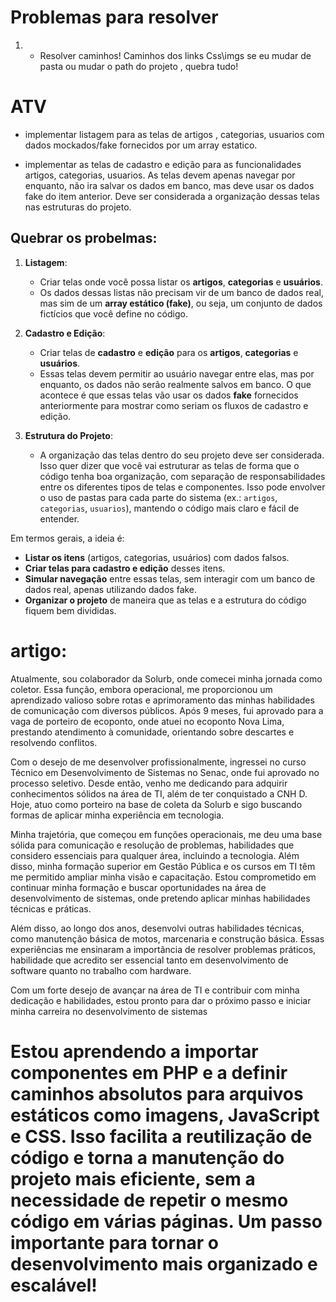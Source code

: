 # Problemas para resolver 


1. - Resolver caminhos!  Caminhos dos links Css\imgs
se eu mudar de pasta ou mudar o path do projeto , quebra tudo!



# ATV

- implementar listagem para as telas de artigos ,
categorias, usuarios com 
dados mockados/fake fornecidos por um array estatico. 

- implementar as telas de cadastro e edição para as funcionalidades artigos, categorias, usuarios. As telas devem apenas navegar por enquanto, não ira salvar os dados em banco, mas deve usar os dados fake do item anterior. Deve ser considerada a organização dessas telas nas estruturas do projeto.

## Quebrar os probelmas:

1. **Listagem**: 
   - Criar telas onde você possa listar os **artigos**, **categorias** e **usuários**.
   - Os dados dessas listas não precisam vir de um banco de dados real, mas sim de um **array estático (fake)**, ou seja, um conjunto de dados fictícios que você define no código.

2. **Cadastro e Edição**:
   - Criar telas de **cadastro** e **edição** para os **artigos**, **categorias** e **usuários**.
   - Essas telas devem permitir ao usuário navegar entre elas, mas por enquanto, os dados não serão realmente salvos em banco. O que acontece é que essas telas vão usar os dados **fake** fornecidos anteriormente para mostrar como seriam os fluxos de cadastro e edição.
   
3. **Estrutura do Projeto**:
   - A organização das telas dentro do seu projeto deve ser considerada. Isso quer dizer que você vai estruturar as telas de forma que o código tenha boa organização, com separação de responsabilidades entre os diferentes tipos de telas e componentes. Isso pode envolver o uso de pastas para cada parte do sistema (ex.: `artigos`, `categorias`, `usuarios`), mantendo o código mais claro e fácil de entender.

Em termos gerais, a ideia é:
- **Listar os itens** (artigos, categorias, usuários) com dados falsos.
- **Criar telas para cadastro e edição** desses itens.
- **Simular navegação** entre essas telas, sem interagir com um banco de dados real, apenas utilizando dados fake.
- **Organizar o projeto** de maneira que as telas e a estrutura do código fiquem bem divididas.





















#  artigo:

Atualmente, sou colaborador da Solurb, onde comecei minha jornada como coletor. Essa função, embora operacional, me proporcionou um aprendizado valioso sobre rotas e aprimoramento das minhas habilidades de comunicação com diversos públicos. Após 9 meses, fui aprovado para a vaga de porteiro de ecoponto, onde atuei no ecoponto Nova Lima, prestando atendimento à comunidade, orientando sobre descartes e resolvendo conflitos.

Com o desejo de me desenvolver profissionalmente, ingressei no curso Técnico em Desenvolvimento de Sistemas no Senac, onde fui aprovado no processo seletivo. Desde então, venho me dedicando para adquirir conhecimentos sólidos na área de TI, além de ter conquistado a CNH D. Hoje, atuo como porteiro na base de coleta da Solurb e sigo buscando formas de aplicar minha experiência em tecnologia.

Minha trajetória, que começou em funções operacionais, me deu uma base sólida para comunicação e resolução de problemas, habilidades que considero essenciais para qualquer área, incluindo a tecnologia. Além disso, minha formação superior em Gestão Pública e os cursos em TI têm me permitido ampliar minha visão e capacitação. Estou comprometido em continuar minha formação e buscar oportunidades na área de desenvolvimento de sistemas, onde pretendo aplicar minhas habilidades técnicas e práticas.

Além disso, ao longo dos anos, desenvolvi outras habilidades técnicas, como manutenção básica de motos, marcenaria e construção básica. Essas experiências me ensinaram a importância de resolver problemas práticos, habilidade que acredito ser essencial tanto em desenvolvimento de software quanto no trabalho com hardware.

Com um forte desejo de avançar na área de TI e contribuir com minha dedicação e habilidades, estou pronto para dar o próximo passo e iniciar minha carreira no desenvolvimento de sistemas





# Estou aprendendo a importar componentes em PHP e a definir caminhos absolutos para arquivos estáticos como imagens, JavaScript e CSS. Isso facilita a reutilização de código e torna a manutenção do projeto mais eficiente, sem a necessidade de repetir o mesmo código em várias páginas. Um passo importante para tornar o desenvolvimento mais organizado e escalável!